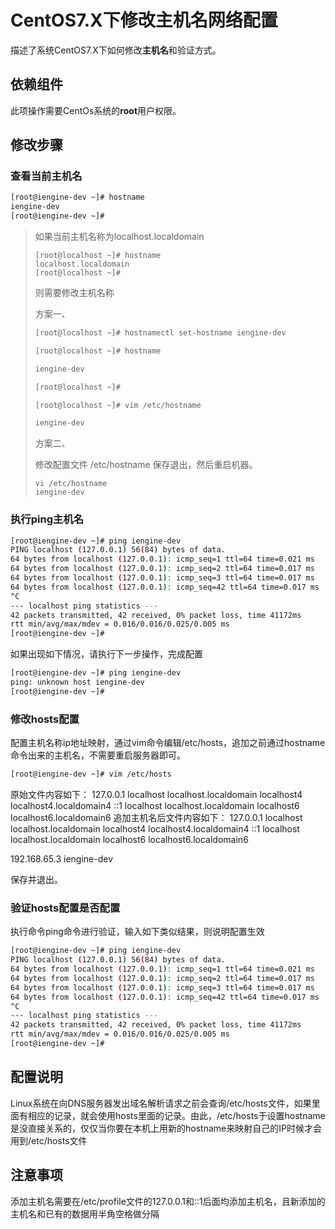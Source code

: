# CentOS7.X下修改主机名网络配置

描述了系统CentOS7.X下如何修改**主机名**和验证方式。

## 依赖组件

此项操作需要CentOs系统的**root**用户权限。

## 修改步骤

### 查看当前主机名

```bash
[root@iengine-dev ~]# hostname
iengine-dev
[root@iengine-dev ~]#
```

> 如果当前主机名称为localhost.localdomain
>
> ```text
> [root@localhost ~]# hostname
> localhost.localdomain
> [root@localhost ~]#
> ```
>
> 则需要修改主机名称
>
> 方案一、
>
> ```bash
> [root@localhost ~]# hostnamectl set-hostname iengine-dev
>
> [root@localhost ~]# hostname
>
> iengine-dev
>
> [root@localhost ~]# 
>
> [root@localhost ~]# vim /etc/hostname
>
> iengine-dev
> ```
>
> 方案二、
>
> 修改配置文件 /etc/hostname 保存退出，然后重启机器。
>
> ```text
> vi /etc/hostname 
> iengine-dev
> ```

### 执行ping主机名

```bash
[root@iengine-dev ~]# ping iengine-dev
PING localhost (127.0.0.1) 56(84) bytes of data.
64 bytes from localhost (127.0.0.1): icmp_seq=1 ttl=64 time=0.021 ms
64 bytes from localhost (127.0.0.1): icmp_seq=2 ttl=64 time=0.017 ms
64 bytes from localhost (127.0.0.1): icmp_seq=3 ttl=64 time=0.017 ms
64 bytes from localhost (127.0.0.1): icmp_seq=42 ttl=64 time=0.017 ms
^C
--- localhost ping statistics ---
42 packets transmitted, 42 received, 0% packet loss, time 41172ms
rtt min/avg/max/mdev = 0.016/0.016/0.025/0.005 ms
[root@iengine-dev ~]#
```

如果出现如下情况，请执行下一步操作，完成配置

```bash
[root@iengine-dev ~]# ping iengine-dev
ping: unknown host iengine-dev
[root@iengine-dev ~]#
```

### 修改hosts配置

配置主机名称ip地址映射，通过vim命令编辑/etc/hosts，追加之前通过hostname命令出来的主机名，不需要重启服务器即可。

```bash
[root@iengine-dev ~]# vim /etc/hosts
```

原始文件内容如下： 127.0.0.1 localhost localhost.localdomain localhost4 localhost4.localdomain4 ::1 localhost localhost.localdomain localhost6 localhost6.localdomain6 追加主机名后文件内容如下： 127.0.0.1 localhost localhost.localdomain localhost4 localhost4.localdomain4 ::1 localhost localhost.localdomain localhost6 localhost6.localdomain6

192.168.65.3 iengine-dev

保存并退出。

### 验证hosts配置是否配置

执行命令ping命令进行验证，输入如下类似结果，则说明配置生效

```bash
[root@iengine-dev ~]# ping iengine-dev
PING localhost (127.0.0.1) 56(84) bytes of data.
64 bytes from localhost (127.0.0.1): icmp_seq=1 ttl=64 time=0.021 ms
64 bytes from localhost (127.0.0.1): icmp_seq=2 ttl=64 time=0.017 ms
64 bytes from localhost (127.0.0.1): icmp_seq=3 ttl=64 time=0.017 ms
64 bytes from localhost (127.0.0.1): icmp_seq=42 ttl=64 time=0.017 ms
^C
--- localhost ping statistics ---
42 packets transmitted, 42 received, 0% packet loss, time 41172ms
rtt min/avg/max/mdev = 0.016/0.016/0.025/0.005 ms
[root@iengine-dev ~]#
```

## 配置说明

Linux系统在向DNS服务器发出域名解析请求之前会查询/etc/hosts文件，如果里面有相应的记录，就会使用hosts里面的记录。由此，/etc/hosts于设置hostname是没直接关系的，仅仅当你要在本机上用新的hostname来映射自己的IP时候才会用到/etc/hosts文件

## 注意事项

添加主机名需要在/etc/profile文件的127.0.0.1和::1后面均添加主机名，且新添加的主机名和已有的数据用半角空格做分隔

